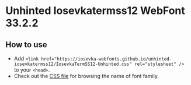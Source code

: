 # Unhinted Iosevkatermss12 WebFont 33.2.2

## How to use

- Add `<link href="https://iosevka-webfonts.github.io/unhinted-iosevkatermss12/IosevkaTermSS12-Unhinted.css" rel="stylesheet" />` to your `<head>`.
- Check out the [CSS file](./IosevkaTermSS12-Unhinted.css) for browsing the name of font family.
